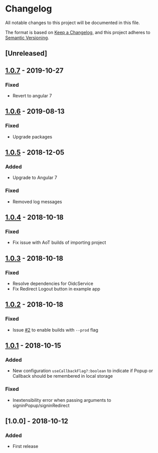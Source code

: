 # Changelog
All notable changes to this project will be documented in this file.

The format is based on [Keep a Changelog](https://keepachangelog.com/en/1.0.0/),
and this project adheres to [Semantic Versioning](https://semver.org/spec/v2.0.0.html).

## [Unreleased]

## [1.0.7] - 2019-10-27
### Fixed
- Revert to angular 7

## [1.0.6] - 2019-08-13
### Fixed
- Upgrade packages

## [1.0.5] - 2018-12-05
### Added
- Upgrade to Angular 7
### Fixed
- Removed log messages

## [1.0.4] - 2018-10-18
### Fixed
- Fix issue with AoT builds of importing project

## [1.0.3] - 2018-10-18
### Fixed
- Resolve dependencies for OidcService
- Fix Redirect Logout button in example app

## [1.0.2] - 2018-10-18
### Fixed
- Issue [#2](https://github.com/Fileless/ng-oidc-client/issues/2) to enable builds with `--prod` flag

## [1.0.1] - 2018-10-15
### Added
- New configuration `useCallbackFlag?:boolean` to indicate if Popup or Callback should be remembered in local storage

### Fixed
- Inextensibility error when passing arguments to signinPopup/signinRedirect

## [1.0.0] - 2018-10-12
### Added
- First release

[1.0.7]: https://github.com/fileless/ng-oidc-client/compare/v1.0.6...v1.0.7
[1.0.6]: https://github.com/fileless/ng-oidc-client/compare/v1.0.5...v1.0.6
[1.0.5]: https://github.com/fileless/ng-oidc-client/compare/v1.0.4...v1.0.5
[1.0.4]: https://github.com/fileless/ng-oidc-client/compare/v1.0.3...v1.0.4
[1.0.3]: https://github.com/fileless/ng-oidc-client/compare/v1.0.2...v1.0.3
[1.0.2]: https://github.com/fileless/ng-oidc-client/compare/v1.0.1...v1.0.2
[1.0.1]: https://github.com/fileless/ng-oidc-client/compare/v1.0.0...v1.0.1
